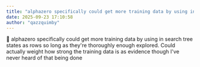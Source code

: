 ```yaml
---
title: "alphazero specifically could get more training data by using in search tree states as rows"
date: 2025-09-23 17:10:58
author: "qazzquimby"
---
```


💭 alphazero specifically could get more training data by using in search tree states as rows so long as they're thoroughly enough explored. Could actually weight how strong the training data is as evidence though I've never heard of that being done